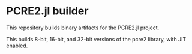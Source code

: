 # PCRE2.jl builder

This repository builds binary artifacts for the PCRE2.jl project.

This builds 8-bit, 16-bit, and 32-bit versions of the pcre2 library, with JIT enabled.

